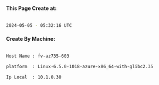 
   
#### This Page Create at:

```bash

2024-05-05 - 05:32:16 UTC

```

#### Create By Machine:

```bash

Host Name : fv-az735-603

platform  : Linux-6.5.0-1018-azure-x86_64-with-glibc2.35

Ip Local  : 10.1.0.30

```

